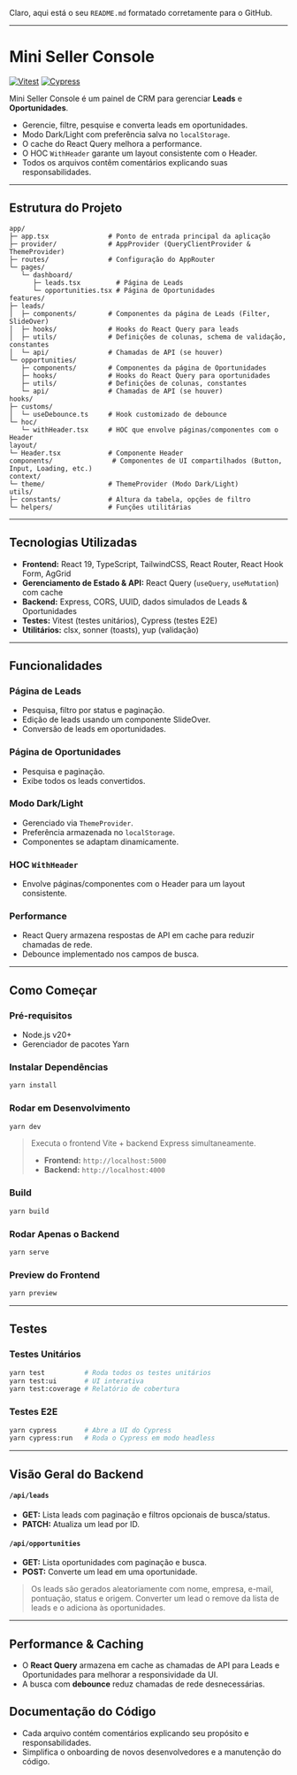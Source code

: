 Claro, aqui está o seu `README.md` formatado corretamente para o GitHub.

---

# Mini Seller Console

[![Vitest](https://img.shields.io/badge/tests-vitest-blue)](https://vitest.dev/)
[![Cypress](https://img.shields.io/badge/tests-cypress-green)](https://www.cypress.io/)

Mini Seller Console é um painel de CRM para gerenciar **Leads** e **Oportunidades**.

- Gerencie, filtre, pesquise e converta leads em oportunidades.
- Modo Dark/Light com preferência salva no `localStorage`.
- O cache do React Query melhora a performance.
- O HOC `WithHeader` garante um layout consistente com o Header.
- Todos os arquivos contêm comentários explicando suas responsabilidades.

---

## Estrutura do Projeto

```
app/
├─ app.tsx               # Ponto de entrada principal da aplicação
├─ provider/             # AppProvider (QueryClientProvider & ThemeProvider)
├─ routes/               # Configuração do AppRouter
└─ pages/
   └─ dashboard/
      ├─ leads.tsx         # Página de Leads
      └─ opportunities.tsx # Página de Oportunidades
features/
├─ leads/
│  ├─ components/        # Componentes da página de Leads (Filter, SlideOver)
│  ├─ hooks/             # Hooks do React Query para leads
│  ├─ utils/             # Definições de colunas, schema de validação, constantes
│  └─ api/               # Chamadas de API (se houver)
└─ opportunities/
   ├─ components/        # Componentes da página de Oportunidades
   ├─ hooks/             # Hooks do React Query para oportunidades
   ├─ utils/             # Definições de colunas, constantes
   └─ api/               # Chamadas de API (se houver)
hooks/
├─ customs/
│  └─ useDebounce.ts     # Hook customizado de debounce
└─ hoc/
   └─ withHeader.tsx     # HOC que envolve páginas/componentes com o Header
layout/
└─ Header.tsx            # Componente Header
components/               # Componentes de UI compartilhados (Button, Input, Loading, etc.)
context/
└─ theme/                # ThemeProvider (Modo Dark/Light)
utils/
├─ constants/            # Altura da tabela, opções de filtro
└─ helpers/              # Funções utilitárias
```

---

## Tecnologias Utilizadas

- **Frontend:** React 19, TypeScript, TailwindCSS, React Router, React Hook Form, AgGrid
- **Gerenciamento de Estado & API:** React Query (`useQuery`, `useMutation`) com cache
- **Backend:** Express, CORS, UUID, dados simulados de Leads & Oportunidades
- **Testes:** Vitest (testes unitários), Cypress (testes E2E)
- **Utilitários:** clsx, sonner (toasts), yup (validação)

---

## Funcionalidades

### Página de Leads

- Pesquisa, filtro por status e paginação.
- Edição de leads usando um componente SlideOver.
- Conversão de leads em oportunidades.

### Página de Oportunidades

- Pesquisa e paginação.
- Exibe todos os leads convertidos.

### Modo Dark/Light

- Gerenciado via `ThemeProvider`.
- Preferência armazenada no `localStorage`.
- Componentes se adaptam dinamicamente.

### HOC `WithHeader`

- Envolve páginas/componentes com o Header para um layout consistente.

### Performance

- React Query armazena respostas de API em cache para reduzir chamadas de rede.
- Debounce implementado nos campos de busca.

---

## Como Começar

### Pré-requisitos

- Node.js v20+
- Gerenciador de pacotes Yarn

### Instalar Dependências

```bash
yarn install
```

### Rodar em Desenvolvimento

```bash
yarn dev
```
> Executa o frontend Vite + backend Express simultaneamente.
> - **Frontend:** `http://localhost:5000`
> - **Backend:** `http://localhost:4000`

### Build

```bash
yarn build
```

### Rodar Apenas o Backend

```bash
yarn serve
```

### Preview do Frontend

```bash
yarn preview
```

---

## Testes

### Testes Unitários

```bash
yarn test          # Roda todos os testes unitários
yarn test:ui       # UI interativa
yarn test:coverage # Relatório de cobertura
```

### Testes E2E

```bash
yarn cypress       # Abre a UI do Cypress
yarn cypress:run   # Roda o Cypress em modo headless
```

---

## Visão Geral do Backend

#### `/api/leads`
- **GET:** Lista leads com paginação e filtros opcionais de busca/status.
- **PATCH:** Atualiza um lead por ID.

#### `/api/opportunities`
- **GET:** Lista oportunidades com paginação e busca.
- **POST:** Converte um lead em uma oportunidade.

> Os leads são gerados aleatoriamente com nome, empresa, e-mail, pontuação, status e origem.
> Converter um lead o remove da lista de leads e o adiciona às oportunidades.

---

## Performance & Caching

- O **React Query** armazena em cache as chamadas de API para Leads e Oportunidades para melhorar a responsividade da UI.
- A busca com **debounce** reduz chamadas de rede desnecessárias.

## Documentação do Código

- Cada arquivo contém comentários explicando seu propósito e responsabilidades.
- Simplifica o onboarding de novos desenvolvedores e a manutenção do código.
